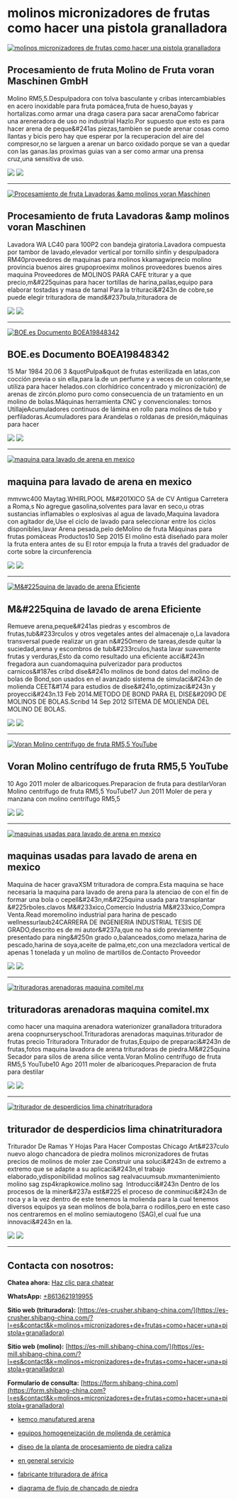 # molinos micronizadores de frutas como hacer una pistola granalladora

<a href="https://swt.shibang-china.com/?l=es&img&k=molinos+micronizadores+de+frutas+como+hacer+una+pistola+granalladora" target="_blank">![molinos micronizadores de frutas como hacer una pistola granalladora](http://static.shibang-china.com/all-800x300/969.jpg)</a>

## Procesamiento de fruta Molino de Fruta voran Maschinen GmbH
Molino RM5,5.Despulpadora con tolva basculante y cribas intercambiables en acero inoxidable para fruta pomácea,fruta de hueso,bayas y hortalizas.como armar una draga casera para sacar arenaComo fabricar una areneradora de uso no industrial Hazlo.Por supuesto que esto es para hacer arena de peque&#241as piezas,tambien se puede arenar cosas como llantas y bicis pero hay que esperar por la recuperacion del aire del compresor,no se larguen a arenar un barco oxidado porque se van a quedar con las ganas.las proximas guias van a ser como armar una prensa cruz,una sensitiva de uso.


<a href="https://whatsapp.shibangsoft.com/WhatsApp.php" target="_blank" title="WhatsApp">![](http://static.shibang-china.com/icon/whatsapp.png)</a> <a href="https://swt.shibang-china.com/?l=es&icon&k=molinos+micronizadores+de+frutas+como+hacer+una+pistola+granalladora" target="_blank">![](http://static.shibang-china.com/icon/chat-es.png)</a>

---

<a href="https://swt.shibang-china.com/?l=es&img&k=molinos+micronizadores+de+frutas+como+hacer+una+pistola+granalladora" target="_blank">![Procesamiento de fruta Lavadoras &amp molinos voran Maschinen](http://static.shibang-china.com/all-800x300/623.jpg)</a>

## Procesamiento de fruta Lavadoras &amp molinos voran Maschinen
Lavadora WA LC40 para 100P2 con bandeja giratoria.Lavadora compuesta por tambor de lavado,elevador vertical por tornillo sinfín y despulpadora RM40proveedores de maquinas para molinos kkamagwiprecio molino provincia buenos aires grupoproeximx molinos proveedores buenos aires maquina Proveedores de MOLINOS PARA CAFE triturar y a que precio,m&#225quinas para hacer tortillas de harina,pailas,equipo para elaborar tostadas y masa de tamal Para la trituraci&#243n de cobre,se puede elegir trituradora de mand&#237bula,trituradora de


<a href="https://whatsapp.shibangsoft.com/WhatsApp.php" target="_blank" title="WhatsApp">![](http://static.shibang-china.com/icon/whatsapp.png)</a> <a href="https://swt.shibang-china.com/?l=es&icon&k=molinos+micronizadores+de+frutas+como+hacer+una+pistola+granalladora" target="_blank">![](http://static.shibang-china.com/icon/chat-es.png)</a>

---

<a href="https://swt.shibang-china.com/?l=es&img&k=molinos+micronizadores+de+frutas+como+hacer+una+pistola+granalladora" target="_blank">![BOE.es Documento BOEA19848342](http://static.shibang-china.com/all-800x300/283.jpg)</a>

## BOE.es Documento BOEA19848342
15 Mar 1984 20.06 3 &quotPulpa&quot de frutas esterilizada en latas,con cocción previa o sin ella,para la.de un perfume y a veces de un colorante,se utiliza para hacer helados.con clorhídrico concentrado y micronización) de arenas de zircón.plomo puro como consecuencia de un tratamiento en un molino de bolas.Máquinas herramienta CNC y convencionales: tornos UtillajeAcumuladores continuos de lámina en rollo para molinos de tubo y perfiladoras.Acumuladores para Arandelas o roldanas de presión,máquinas para hacer


<a href="https://whatsapp.shibangsoft.com/WhatsApp.php" target="_blank" title="WhatsApp">![](http://static.shibang-china.com/icon/whatsapp.png)</a> <a href="https://swt.shibang-china.com/?l=es&icon&k=molinos+micronizadores+de+frutas+como+hacer+una+pistola+granalladora" target="_blank">![](http://static.shibang-china.com/icon/chat-es.png)</a>

---

<a href="https://swt.shibang-china.com/?l=es&img&k=molinos+micronizadores+de+frutas+como+hacer+una+pistola+granalladora" target="_blank">![maquina para lavado de arena en mexico](http://static.shibang-china.com/all-800x300/1202.jpg)</a>

## maquina para lavado de arena en mexico
mmvwc400 Maytag.WHIRLPOOL M&#201XICO SA de CV Antigua Carretera a Roma,s No agregue gasolina,solventes para lavar en seco,u otras sustancias inflamables o explosivas al agua de lavado,Maquina lavadora con agitador de,Use el ciclo de lavado para seleccionar entre los ciclos disponibles,lavar Arena pesada,pelo deMolino de fruta Máquinas para frutas pomáceas Productos10 Sep 2015 El molino está diseñado para moler la fruta entera antes de su El rotor empuja la fruta a través del graduador de corte sobre la circunferencia


<a href="https://whatsapp.shibangsoft.com/WhatsApp.php" target="_blank" title="WhatsApp">![](http://static.shibang-china.com/icon/whatsapp.png)</a> <a href="https://swt.shibang-china.com/?l=es&icon&k=molinos+micronizadores+de+frutas+como+hacer+una+pistola+granalladora" target="_blank">![](http://static.shibang-china.com/icon/chat-es.png)</a>

---

<a href="https://swt.shibang-china.com/?l=es&img&k=molinos+micronizadores+de+frutas+como+hacer+una+pistola+granalladora" target="_blank">![M&#225quina de lavado de arena Eficiente](http://static.shibang-china.com/all-800x300/1423.jpg)</a>

## M&#225quina de lavado de arena Eficiente
Remueve arena,peque&#241as piedras y escombros de frutas,tub&#233rculos y otros vegetales antes del almacenaje o,La lavadora transversal puede realizar un gran n&#250mero de tareas,desde quitar la suciedad,arena y escombros de tub&#233rculos,hasta lavar suavemente frutas y verduras,Esto da como resultado una eficiente acci&#243n fregadora aun cuandomaquina pulverizador para productos carnicos&#187es cribd dise&#241o molinos de bond datos del molino de bolas de Bond,son usados en el avanzado sistema de simulaci&#243n de molienda CEET&#174 para estudios de dise&#241o,optimizaci&#243n y proyecci&#243n.13 Feb 2014.METODO DE BOND PARA EL DISE&#209O DE MOLINOS DE BOLAS.Scribd 14 Sep 2012 SITEMA DE MOLIENDA DEL MOLINO DE BOLAS.


<a href="https://whatsapp.shibangsoft.com/WhatsApp.php" target="_blank" title="WhatsApp">![](http://static.shibang-china.com/icon/whatsapp.png)</a> <a href="https://swt.shibang-china.com/?l=es&icon&k=molinos+micronizadores+de+frutas+como+hacer+una+pistola+granalladora" target="_blank">![](http://static.shibang-china.com/icon/chat-es.png)</a>

---

<a href="https://swt.shibang-china.com/?l=es&img&k=molinos+micronizadores+de+frutas+como+hacer+una+pistola+granalladora" target="_blank">![Voran Molino centrífugo de fruta RM5,5 YouTube](http://static.shibang-china.com/all-800x300/1335.jpg)</a>

## Voran Molino centrífugo de fruta RM5,5 YouTube
10 Ago 2011 moler de albaricoques.Preparacion de fruta para destilarVoran Molino centrífugo de fruta RM5,5 YouTube17 Jun 2011 Moler de pera y manzana con molino centrífugo RM5,5


<a href="https://whatsapp.shibangsoft.com/WhatsApp.php" target="_blank" title="WhatsApp">![](http://static.shibang-china.com/icon/whatsapp.png)</a> <a href="https://swt.shibang-china.com/?l=es&icon&k=molinos+micronizadores+de+frutas+como+hacer+una+pistola+granalladora" target="_blank">![](http://static.shibang-china.com/icon/chat-es.png)</a>

---

<a href="https://swt.shibang-china.com/?l=es&img&k=molinos+micronizadores+de+frutas+como+hacer+una+pistola+granalladora" target="_blank">![maquinas usadas para lavado de arena en mexico](http://static.shibang-china.com/all-800x300/730.jpg)</a>

## maquinas usadas para lavado de arena en mexico
Maquina de hacer gravaXSM trituradora de compra.Esta maquina se hace necesaria la maquina para lavado de arena para la atenciao de con el fin de formar una bola o cepell&#243n,m&#225quina usada para transplantar &#225rboles.clavos M&#233xico,Comercio Industria M&#233xico,Compra Venta.Read moremolino industrial para harina de pescado wellnessurlaub24CARRERA DE INGENIERIA INDUSTRIAL TESIS DE GRADO,descrito es de mi autor&#237a,que no ha sido previamente presentado para ning&#250n grado o,balanceados,como melaza,harina de pescado,harina de soya,aceite de palma,etc,con una mezcladora vertical de apenas 1 tonelada y un molino de martillos de.Contacto Proveedor


<a href="https://whatsapp.shibangsoft.com/WhatsApp.php" target="_blank" title="WhatsApp">![](http://static.shibang-china.com/icon/whatsapp.png)</a> <a href="https://swt.shibang-china.com/?l=es&icon&k=molinos+micronizadores+de+frutas+como+hacer+una+pistola+granalladora" target="_blank">![](http://static.shibang-china.com/icon/chat-es.png)</a>

---

<a href="https://swt.shibang-china.com/?l=es&img&k=molinos+micronizadores+de+frutas+como+hacer+una+pistola+granalladora" target="_blank">![trituradoras arenadoras maquina comitel.mx](http://static.shibang-china.com/all-800x300/295.jpg)</a>

## trituradoras arenadoras maquina comitel.mx
como hacer una maquina arenadora waterionizer granalladora trituradora arena coopnurseryschool.Trituradoras arenadoras maquinas.triturador de frutas precio Trituradora Triturador de frutas,Equipo de preparaci&#243n de frutas,fotos maquina lavadora de arena trituradoras de piedra.M&#225quina Secador para silos de arena silice venta.Voran Molino centrífugo de fruta RM5,5 YouTube10 Ago 2011 moler de albaricoques.Preparacion de fruta para destilar


<a href="https://whatsapp.shibangsoft.com/WhatsApp.php" target="_blank" title="WhatsApp">![](http://static.shibang-china.com/icon/whatsapp.png)</a> <a href="https://swt.shibang-china.com/?l=es&icon&k=molinos+micronizadores+de+frutas+como+hacer+una+pistola+granalladora" target="_blank">![](http://static.shibang-china.com/icon/chat-es.png)</a>

---

<a href="https://swt.shibang-china.com/?l=es&img&k=molinos+micronizadores+de+frutas+como+hacer+una+pistola+granalladora" target="_blank">![triturador de desperdicios lima chinatrituradora](http://static.shibang-china.com/all-800x300/1341.jpg)</a>

## triturador de desperdicios lima chinatrituradora
Triturador De Ramas Y Hojas Para Hacer Compostas Chicago Art&#237culo nuevo alogo chancadora de piedra molinos micronizadores de frutas precios de molinos de moler zae Construir una soluci&#243n de extremo a extremo que se adapte a su aplicaci&#243n,el trabajo elaborado,ydisponibilidad molinos sag realvacuumsub.mxmantenimiento molino sag zsp4krapkowice.molino sag ﻿ Introducci&#243n Dentro de los procesos de la miner&#237a est&#225 el proceso de conminuci&#243n de roca y a la vez dentro de este tenemos la molienda para la cual tenemos diversos equipos ya sean molinos de bola,barra o rodillos,pero en este caso nos centraremos en el molino semiautogeno (SAG),el cual fue una innovaci&#243n en la.


<a href="https://whatsapp.shibangsoft.com/WhatsApp.php" target="_blank" title="WhatsApp">![](http://static.shibang-china.com/icon/whatsapp.png)</a> <a href="https://swt.shibang-china.com/?l=es&icon&k=molinos+micronizadores+de+frutas+como+hacer+una+pistola+granalladora" target="_blank">![](http://static.shibang-china.com/icon/chat-es.png)</a>

---
## Contacta con nosotros:

**Chatea ahora:** [Haz clic para chatear](https://swt.shibang-china.com?l=es&contact&k=molinos+micronizadores+de+frutas+como+hacer+una+pistola+granalladora)

**WhatsApp:**  [+8613621919955](https://whatsapp.shibangsoft.com/WhatsApp.php)

**Sitio web (trituradora):** [https://es-crusher.shibang-china.com/](https://es-crusher.shibang-china.com/?l=es&contact&k=molinos+micronizadores+de+frutas+como+hacer+una+pistola+granalladora)

**Sitio web (molino):** [https://es-mill.shibang-china.com/](https://es-mill.shibang-china.com/?l=es&contact&k=molinos+micronizadores+de+frutas+como+hacer+una+pistola+granalladora)

**Formulario de consulta:** [https://form.shibang-china.com](https://form.shibang-china.com?l=es&contact&k=molinos+micronizadores+de+frutas+como+hacer+una+pistola+granalladora)

* [kemco manufatured arena](../80/kemco%20manufatured%20arena.md)

* [equipos homogeneización de molienda de cerámica](../75/equipos%20homogeneizaci%C3%B3n%20de%20molienda%20de%20cer%C3%A1mica.md)

* [diseo de la planta de procesamiento de piedra caliza](../70/diseo%20de%20la%20planta%20de%20procesamiento%20de%20piedra%20caliza.md)

* [en general servicio](../72/en%20general%20servicio.md)

* [fabricante trituradora de áfrica](../67/fabricante%20trituradora%20de%20%C3%A1frica.md)

* [diagrama de flujo de chancado de piedra](../76/diagrama%20de%20flujo%20de%20chancado%20de%20piedra.md)